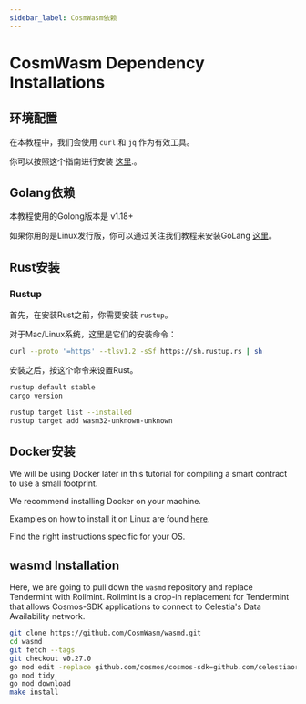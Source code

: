 ```yaml
---
sidebar_label: CosmWasm依赖
---
```


# CosmWasm Dependency Installations

## 环境配置

在本教程中，我们会使用 `curl` 和 `jq` 作为有效工具。

你可以按照这个指南进行安装 [这里](./environment.md#setting-up-dependencies).。

## Golang依赖

本教程使用的Golong版本是 v1.18+

如果你用的是Linux发行版，你可以通过关注我们教程来安装GoLang [这里](./environment.md#install-golang)。

## Rust安装

### Rustup

首先，在安装Rust之前，你需要安装 `rustup`。

对于Mac/Linux系统，这里是它们的安装命令：

```sh
curl --proto '=https' --tlsv1.2 -sSf https://sh.rustup.rs | sh
```

安装之后，按这个命令来设置Rust。

```sh
rustup default stable
cargo version

rustup target list --installed
rustup target add wasm32-unknown-unknown
```

## Docker安装

We will be using Docker later in this tutorial for compiling a smart contract to use a small footprint.

We recommend installing Docker on your machine.

Examples on how to install it on Linux are found [here](https://docs.docker.com/engine/install/ubuntu/).

Find the right instructions specific for your OS.

## wasmd Installation

Here, we are going to pull down the `wasmd` repository and replace Tendermint with Rollmint. Rollmint is a drop-in replacement for Tendermint that allows Cosmos-SDK applications to connect to Celestia's Data Availability network.

```sh
git clone https://github.com/CosmWasm/wasmd.git
cd wasmd
git fetch --tags
git checkout v0.27.0
go mod edit -replace github.com/cosmos/cosmos-sdk=github.com/celestiaorg/cosmos-sdk-rollmint@v0.46.1-rollmint-v0.4.0
go mod tidy 
go mod download
make install
```
